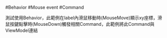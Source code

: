 #Behavior #Mouse event #Command

測試使用Behavior，此範例在label內滑鼠移動時(MouseMove)顯示xy座標，滑鼠按鍵點擊時(MouseDown)觸發相關Command，此範例將此Command與ViewModel連結
